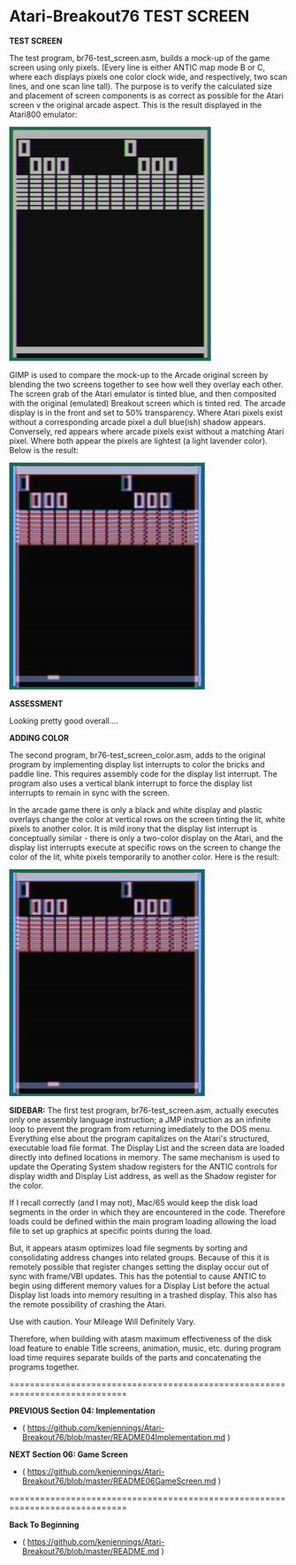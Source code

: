 # Atari-Breakout76 TEST SCREEN

**TEST SCREEN**

The test program, br76-test_screen.asm, builds a mock-up of the game screen using only pixels. (Every line is either ANTIC map mode B or C, where each displays pixels one color clock wide, and respectively, two scan lines, and one scan line tall).  The purpose is to verify the calculated size and placement of screen components is as correct as possible for the Atari screen v the original arcade aspect.  This is the result displayed in the Atari800 emulator:

![Test Screen](Breakout_bw_test_screen_cropped_with_border.png?raw=true "Test Screen")

GIMP is used to compare the mock-up to the Arcade original screen by blending the two screens together to see how well they overlay each other.  The screen grab of the Atari emulator is tinted blue, and then composited with the original (emulated) Breakout screen which is tinted red.  The arcade display is in the front and set to 50% transparency.  Where Atari pixels exist without a corresponding arcade pixel a dull blue(ish) shadow appears.  Conversely, red appears where arcade pixels exist without a matching Atari pixel.  Where both appear the pixels are lightest (a light lavender color).  Below is the result:

![Screen Comparison](Breakout_bw_test_screen_merge.png?raw=true "Screen Comparison")

**ASSESSMENT**

Looking pretty good overall....

**ADDING COLOR**

The second program, br76-test_screen_color.asm, adds to the original program by implementing display list interrupts to color the bricks and paddle line.  This requires assembly code for the display list interrupt.  The program also uses a vertical blank interrupt to force the display list interrupts to remain in sync with the screen.

In the arcade game there is only a black and white display and plastic overlays change the color at vertical rows on the screen tinting the lit, white pixels to another color.  It is mild irony that the display list interrupt is conceptually similar - there is only a two-color display on the Atari, and the display list interrupts execute at specific rows on the screen to change the color of the lit, white pixels temporarily to another color.  Here is the result:

![Screen Comparison](Breakout_bw_test_screen_merge.png?raw=true "Screen Comparison")

**SIDEBAR:** The first test program, br76-test_screen.asm, actually executes only one assembly language instruction; a JMP instruction as an infinite loop to prevent the program from returning imediately to the DOS menu.  Everything else about the program capitalizes on the Atari's structured, executable load file format.  The Display List and the screen data are loaded directly into defined locations in memory.  The same mechanism is used to update the Operating System shadow registers for the ANTIC controls for display width and Display List address, as well as the Shadow register for the color.   

If I recall correctly (and I may not), Mac/65 would keep the disk load segments in the order in which they are encountered in the code.  Therefore loads could be defined within the main program loading allowing the load file to set up graphics at specific points during the load.

But, it appears atasm optimizes load file segments by sorting and consolidating address changes into related groups.  Because of this it is remotely possible that register changes setting the display occur out of sync with frame/VBI updates.  This has the potential to cause ANTIC to begin using different memory values for a Display List before the actual Display list loads into memory resulting in a trashed display.  This also has the remote possibility of crashing the Atari.

Use with caution.  Your Mileage Will Definitely Vary.

Therefore, when building with atasm maximum effectiveness of the disk load feature to enable Title screens, animation, music, etc. during program load time requires separate builds of the parts and concatenating the programs together. 

=============================================================================

**PREVIOUS Section 04: Implementation**
- ( https://github.com/kenjennings/Atari-Breakout76/blob/master/README04Implementation.md )


**NEXT Section 06: Game Screen**
- ( https://github.com/kenjennings/Atari-Breakout76/blob/master/README06GameScreen.md )

=============================================================================

**Back To Beginning**
- ( https://github.com/kenjennings/Atari-Breakout76/blob/master/README.md )
